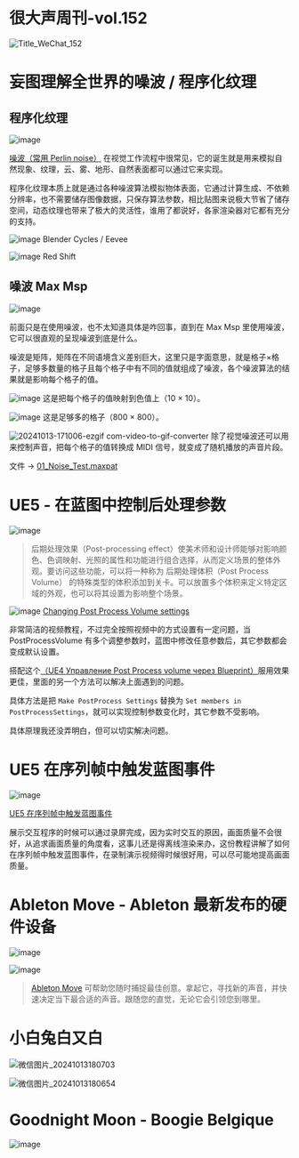 # 很大声周刊-vol.152
![Title_WeChat_152](https://github.com/user-attachments/assets/b7a22372-86be-4c6c-b708-15117b21b584)


# 妄图理解全世界的噪波 / 程序化纹理
## 程序化纹理
![image](https://github.com/user-attachments/assets/1129ae79-2bd7-4cc6-beb8-bbd94d611ebd)

[噪波（常用 Perlin noise）](https://www.wikiwand.com/en/articles/Perlin_noise) 在视觉工作流程中很常见，它的诞生就是用来模拟自然现象、纹理，云、雾、地形、自然表面都可以通过它来实现。

程序化纹理本质上就是通过各种噪波算法模拟物体表面，它通过计算生成、不依赖分辨率，也不需要储存图像数据，只保存算法参数，相比贴图来说极大节省了储存空间，动态纹理也带来了极大的灵活性，谁用了都说好，各家渲染器对它都有充分的支持。

![image](https://github.com/user-attachments/assets/95e04253-b5e3-4a09-a297-39af5cb31434)
Blender Cycles / Eevee

![image](https://github.com/user-attachments/assets/b0783f0d-8c0b-4485-b8fd-34e9736e37a6)
Red Shift

## 噪波 Max Msp
![image](https://github.com/user-attachments/assets/56cb0be6-cfc2-4849-aaf8-2c03526fc776)

前面只是在使用噪波，也不太知道具体是咋回事，直到在 Max Msp 里使用噪波，它可以很直观的呈现噪波到底是什么。

噪波是矩阵，矩阵在不同语境含义差别巨大，这里只是字面意思，就是格子×格子，足够多数量的格子且每个格子中有不同的值就组成了噪波，各个噪波算法的结果就是影响每个格子的值。

![image](https://github.com/user-attachments/assets/0fb59cc9-4953-4c21-95c5-b69b62f14151)
这是把每个格子的值映射到色值上（10 × 10）。

![image](https://github.com/user-attachments/assets/d722543c-6774-4f66-bcfd-5868345d990d)
这是足够多的格子（800 × 800）。

![20241013-171006-ezgif com-video-to-gif-converter](https://github.com/user-attachments/assets/840fdcf4-abc0-45e4-9d51-f9ad4217c3fe)
除了视觉噪波还可以用来控制声音，把每个格子的值转换成 MIDI 信号，就变成了随机播放的声音片段。

文件 -> [01_Noise_Test.maxpat](../data/vol_152)

# UE5 - 在蓝图中控制后处理参数
![image](https://github.com/user-attachments/assets/bc9c6ef9-da28-4d50-b387-8525ee563f12)

> 后期处理效果（Post-processing effect）使美术师和设计师能够对影响颜色、色调映射、光照的属性和功能进行组合选择，从而定义场景的整体外观。要访问这些功能，可以将一种称为 后期处理体积（Post Process Volume） 的特殊类型的体积添加到关卡。可以放置多个体积来定义特定区域的外观，也可以将其设置为影响整个场景。

![image](https://github.com/user-attachments/assets/78515728-0baa-46bc-b7cc-edfd2b5e7a1c)
[Changing Post Process Volume settings](https://www.youtube.com/watch?v=cZsCqWqFh8Q&t=128s)

非常简洁的视频教程，不过完全按照视频中的方式设置有一定问题，当 PostProcessVolume 有多个调整参数时，蓝图中修改任意参数后，其它参数都会变成默认设置。

搭配这个[（UE4 Управление Post Process volume через Blueprint）](https://www.youtube.com/watch?v=nR5i0xNCocI)服用效果更佳，里面的另一个方法可以解决上面遇到的问题。

具体方法是把 `Make PostProcess Settings` 替换为 `Set members in PostProcessSettings`，就可以实现控制参数变化时，其它参数不受影响。

具体原理我还没弄明白，但可以切实解决问题。

# UE5 在序列帧中触发蓝图事件
![image](https://github.com/user-attachments/assets/27a4f67d-aa81-41db-ada5-c71b577cd5d2)

[UE5 在序列帧中触发蓝图事件](https://www.youtube.com/watch?v=z09mAi92p4k&t=465s)

展示交互程序的时候可以通过录屏完成，因为实时交互的原因，画面质量不会很好，从追求画面质量的角度看，这事儿还是得离线渲染来办，这份教程讲解了如何在序列帧中触发蓝图事件，在录制演示视频得时候很好用，可以尽可能地提高画面质量。

# Ableton Move - Ableton 最新发布的硬件设备
![image](https://github.com/user-attachments/assets/e8a6a8cf-ed29-4e94-84c9-89a2b642fd8c)

![image](https://github.com/user-attachments/assets/2be19b0d-1e61-4a6e-ab50-ef35bd8297c0)

> [Ableton Move](https://www.ableton.com/zh-cn/move/) 可帮助您随时捕捉最佳创意。拿起它，寻找新的声音，并快速决定当下最合适的声音。跟随您的直觉，无论它会引领您到哪里。

# 小白兔白又白
![微信图片_20241013180703](https://github.com/user-attachments/assets/caec8572-badd-4c08-b278-e89173070c35)

![微信图片_20241013180654](https://github.com/user-attachments/assets/ca15945f-9ad9-4da1-b18e-1d80d8d6ac25)

# Goodnight Moon - Boogie Belgique
![image](https://github.com/user-attachments/assets/ccac6f3b-4d3d-413a-b8be-a00c7b0780dc)
